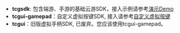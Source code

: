 * **tcgsdk**: 包含端游、手游的基础云游SDK，接入示例请参考[演示Demo](Demo)
* **tcgui-gamepad**：自定义虚拟按键SDK, 接入请参考[自定义虚拟按键](Doc/自定义虚拟按键.md)
* **tcgui**：旧版虚拟手柄SDK, 已废弃。您应该使用tcgui-gamepad。